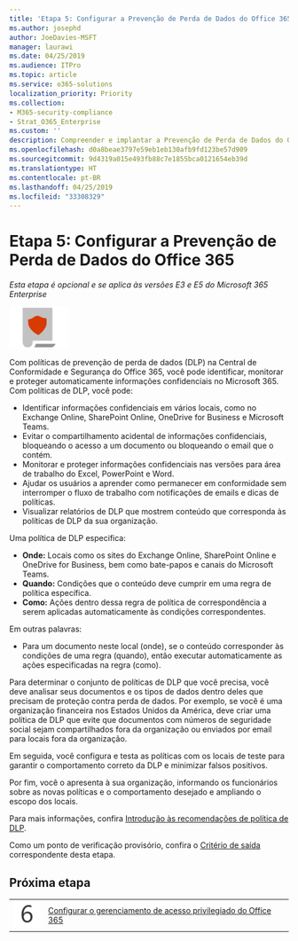 ```yaml
---
title: 'Etapa 5: Configurar a Prevenção de Perda de Dados do Office 365'
ms.author: josephd
author: JoeDavies-MSFT
manager: laurawi
ms.date: 04/25/2019
ms.audience: ITPro
ms.topic: article
ms.service: o365-solutions
localization_priority: Priority
ms.collection:
- M365-security-compliance
- Strat_O365_Enterprise
ms.custom: ''
description: Compreender e implantar a Prevenção de Perda de Dados do Office 365 no Microsoft 365.
ms.openlocfilehash: d0a8beae3797e59eb1eb130afb9fd123be57d909
ms.sourcegitcommit: 9d4319a015e493fb88c7e1855bca0121654eb39d
ms.translationtype: HT
ms.contentlocale: pt-BR
ms.lasthandoff: 04/25/2019
ms.locfileid: "33308329"
---
```

# <a name="step-5-configure-office-365-data-loss-prevention"></a>Etapa 5: Configurar a Prevenção de Perda de Dados do Office 365

*Esta etapa é opcional e se aplica às versões E3 e E5 do Microsoft 365 Enterprise*

![](./media/deploy-foundation-infrastructure/infoprotection_icon-small.png)

Com políticas de prevenção de perda de dados (DLP) na Central de Conformidade e Segurança do Office 365, você pode identificar, monitorar e proteger automaticamente informações confidenciais no Microsoft 365. Com políticas de DLP, você pode:

- Identificar informações confidenciais em vários locais, como no Exchange Online, SharePoint Online, OneDrive for Business e Microsoft Teams.
- Evitar o compartilhamento acidental de informações confidenciais, bloqueando o acesso a um documento ou bloqueando o email que o contém.
- Monitorar e proteger informações confidenciais nas versões para área de trabalho do Excel, PowerPoint e Word.
- Ajudar os usuários a aprender como permanecer em conformidade sem interromper o fluxo de trabalho com notificações de emails e dicas de políticas. 
- Visualizar relatórios de DLP que mostrem conteúdo que corresponda às políticas de DLP da sua organização.

Uma política de DLP especifica:

- **Onde:** Locais como os sites do Exchange Online, SharePoint Online e OneDrive for Business, bem como bate-papos e canais do Microsoft Teams.
- **Quando:** Condições que o conteúdo deve cumprir em uma regra de política específica.
- **Como:** Ações dentro dessa regra de política de correspondência a serem aplicadas automaticamente às condições correspondentes.

Em outras palavras:

- Para um documento neste local (onde), se o conteúdo corresponder às condições de uma regra (quando), então executar automaticamente as ações especificadas na regra (como).

Para determinar o conjunto de políticas de DLP que você precisa, você deve analisar seus documentos e os tipos de dados dentro deles que precisam de proteção contra perda de dados. Por exemplo, se você é uma organização financeira nos Estados Unidos da América, deve criar uma política de DLP que evite que documentos com números de seguridade social sejam compartilhados fora da organização ou enviados por email para locais fora da organização.

Em seguida, você configura e testa as políticas com os locais de teste para garantir o comportamento correto da DLP e minimizar falsos positivos.

Por fim, você o apresenta à sua organização, informando os funcionários sobre as novas políticas e o comportamento desejado e ampliando o escopo dos locais.

Para mais informações, confira [Introdução às recomendações de política de DLP](https://docs.microsoft.com/office365/securitycompliance/get-started-with-dlp-policy-recommendations).

Como um ponto de verificação provisório, confira o [Critério de saída](infoprotect-exit-criteria.md#crit-infoprotect-step5) correspondente desta etapa.

## <a name="next-step"></a>Próxima etapa


|||
|:-------|:-----|
|![](./media/stepnumbers/Step6.png)|[Configurar o gerenciamento de acesso privilegiado do Office 365](infoprotect-configure-privileged-access-management.md)|


